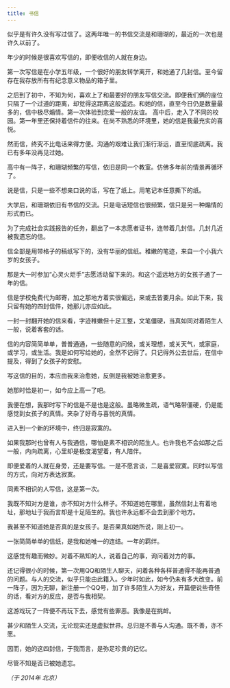 ```yaml
---
title: 书信
---
```


似乎是有许久没有写过信了。这两年唯一的书信交流是和珊瑚的，最近的一次也是许久以前了。

年少的时候是很喜欢写信的，即便收信的人就在身边。

第一次写信是在小学五年级，一个很好的朋友转学离开，和她通了几封信。至今留存在我存放所有有纪念意义物品的箱子里。

之后到了初中，不知为何，喜欢上了和最要好的朋友写信交流。即便我们俩的座位只隔了一个过道的距离，却觉得这距离这般遥远。和她的信，直至今日仍是数量最多的，信中极尽煽情。第一次体验到恋爱一般的友谊。
高中后，走入了不同的校园。第一年里还保持着信件的往来。在尚不熟悉的环境里，她的信是我最充实的喜悦。

然而信，终究不比电话来得方便。沟通的艰难让我们渐行渐远，直至彻底疏离。我已有多年没再见过她。

高中有一阵子，和珊瑚频繁的写信，依旧是同一个教室。仿佛多年前的情景再循环了。

说是信，只是一些不想亲口说的话，写在了纸上。用笔记本任意撕下的纸。

大学后，和珊瑚依旧有书信的交流。只是电话短信也很频繁，信只是另一种煽情的形式而已。

为了完成社会实践报告的任务，翻出了一本志愿者证书，连带着几封信。几封几近被我遗忘的信。

信全部是用带格子的稿纸写下的，没有华丽的信纸。稚嫩的笔迹，来自一个小我六岁的女孩子。

那是大一时参加“心灵火炬手”志愿活动留下来的。和这个遥远地方的女孩子通了一年的信。

信是学校免费代为邮寄，加之那地方着实很偏远，来或去皆要月余。如此下来，我只留有她的四封信件，她那儿亦应如此。

一封一封翻开她的信来看，字迹稚嫩但十足工整，文笔僵硬，当真如同对着陌生人一般，说着客套的话。

信的内容简简单单，普普通通，一些随意的问候，或关理想，或关天气，或家庭，或学习，或生活。我是如何写给她的，全然不记得了。只记得外公去世后，在信中提及，得到了女孩子的安慰。

写这信的目的，本应由我来治愈她，反倒是我被她治愈更多。

她那时恰是初一，如今应上高一了吧。

我便在想，我那时写下的信是不是也是这般。虽略微生疏，语气略带僵硬，仍是能感觉到女孩子的真情。夹杂了好奇与喜悦的真情。

进入到一个新的环境中，终归是寂寞的。

如果我那时也曾有人与我通信，哪怕是素不相识的陌生人。也许我也不会如那之后一般，内向疏离，心里却是极度渴望着，有人陪伴。

即便爱着的人就在身旁，还是要写信。一是不愿言谈，二是喜爱寂寞。同时以写信的方式，向对方表达寂寞。

同素不相识的人写信，这是第一次。

我既不知对方是谁，亦不知对方什么样子。不知道她在哪里，虽然信封上有着地址，那地址于我而言却是十足陌生的。我也许永远都不会去到那个地方。

我甚至不知道她是否真的是女孩子。是否果真如她所说，刚上初一。

一张简简单单的信纸，是我和她唯一的连结。一年的羁绊。

这感觉有趣而微妙。对着不熟知的人，说着自己的事，询问着对方的事。

还记得很小的时候，第一次用QQ和陌生人聊天，问着各种各样普通得不能再普通的问题。与人的交流，似乎只能由此籍入。少年时如此，如今仍未有多大改变。前一阵子，因为无聊，新注册一个QQ号，加了许多陌生人为好友，开篇便说些奇怪的话，看对方的反应，是否与我相契。

这游戏玩了一阵便不再玩下去，感觉有些罪恶。我像是在挑衅。

甚少和陌生人交流，无论现实还是虚拟世界。总归是不善与人沟通。既不善，亦不愿。

因而，她的这四封信，于我而言，是弥足珍贵的记忆。

尽管不知是否已被她遗忘。

*（于 2014年 北京）*
